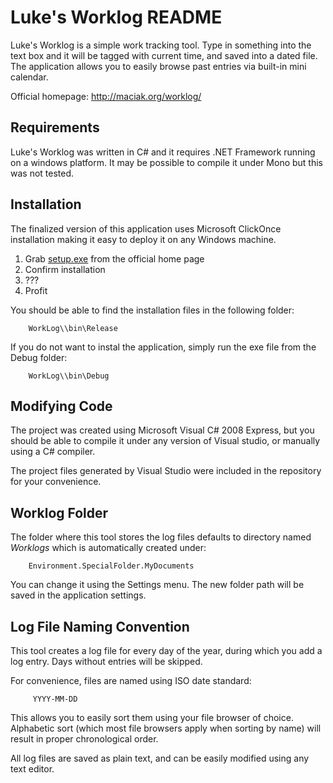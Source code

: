 Luke's Worklog README
=====================

Luke's Worklog is a simple work tracking tool. Type in something into the text box and it will be tagged with current time, and saved into a dated file. The application allows you to easily browse past entries via built-in mini calendar.

Official homepage: <a href="http://maciak.org/worklog">http://maciak.org/worklog/</a>

Requirements
------------

Luke's Worklog was written in C# and it requires .NET Framework running on a windows platform. It may be possible to compile it under Mono but this was not tested.

Installation
------------

The finalized version of this application uses Microsoft ClickOnce installation making it easy to deploy it on any Windows machine.

1. Grab <a href="http://maciak.org/tools/worklog/setup.exe">setup.exe</a> from the official home page
2. Confirm installation
3. ???
4. Profit

You should be able to find the installation files in the following folder:

        WorkLog\\bin\Release

If you do not want to instal the application, simply run the exe file from the Debug folder:

        WorkLog\\bin\Debug


Modifying Code
--------------

The project was created using Microsoft Visual C# 2008 Express, but you should be able to compile it under any version of Visual studio, or manually using a C# compiler.

The project files generated by Visual Studio were included in the repository for your convenience.

Worklog Folder
--------------

The folder where this tool stores the log files defaults to directory named *Worklogs* which is automatically created under:

        Environment.SpecialFolder.MyDocuments

You can change it using the Settings menu. The new folder path will be saved in the application settings.

Log File Naming Convention
--------------------------

This tool creates a log file for every day of the year, during which you add a log entry. Days without entries will be skipped.

For convenience, files are named using ISO date standard:

         YYYY-MM-DD

This allows you to easily sort them using your file browser of choice. Alphabetic sort (which most file browsers apply when sorting by name) will result in proper chronological order.

All log files are saved as plain text, and can be easily modified using any text editor.
